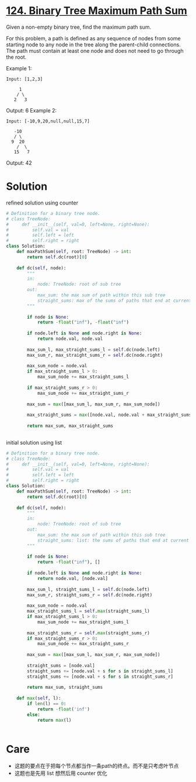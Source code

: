 # [124. Binary Tree Maximum Path Sum](https://leetcode.com/problems/binary-tree-maximum-path-sum/)

Given a non-empty binary tree, find the maximum path sum.

For this problem, a path is defined as any sequence of nodes from some starting node to any node in the tree along the parent-child connections. The path must contain at least one node and does not need to go through the root.

Example 1:

    Input: [1,2,3]

         1
        / \
       2   3

Output: 6
Example 2:

    Input: [-10,9,20,null,null,15,7]

       -10
       / \
      9  20
        /  \
       15   7

Output: 42

# Solution
refined solution using counter

```python
# Definition for a binary tree node.
# class TreeNode:
#     def __init__(self, val=0, left=None, right=None):
#         self.val = val
#         self.left = left
#         self.right = right
class Solution:
    def maxPathSum(self, root: TreeNode) -> int:
        return self.dc(root)[0]
        
    def dc(self, node):
        """
        in:
            node: TreeNode: root of sub tree
        out:
            max_sum: the max sum of path within this sub tree
            straight_sums: max of the sums of paths that end at current node including the root
        """
        
        if node is None:
            return -float("inf"), -float("inf")
            
        if node.left is None and node.right is None:
            return node.val, node.val
        
        max_sum_l, max_straight_sums_l = self.dc(node.left)
        max_sum_r, max_straight_sums_r = self.dc(node.right)
        
        max_sum_node = node.val
        if max_straight_sums_l > 0:
            max_sum_node += max_straight_sums_l
        
        if max_straight_sums_r > 0:
            max_sum_node += max_straight_sums_r
            
        max_sum = max([max_sum_l, max_sum_r, max_sum_node])
        
        max_straight_sums = max([node.val, node.val + max_straight_sums_l, node.val + max_straight_sums_r])
        
        return max_sum, max_straight_sums
        
```

initial solution using list

```python
# Definition for a binary tree node.
# class TreeNode:
#     def __init__(self, val=0, left=None, right=None):
#         self.val = val
#         self.left = left
#         self.right = right
class Solution:
    def maxPathSum(self, root: TreeNode) -> int:
        return self.dc(root)[0]
        
    def dc(self, node):
        """
        in:
            node: TreeNode: root of sub tree
        out:
            max_sum: the max sum of path within this sub tree
            straight_sums: list: the sums of paths that end at current node including the root
        """
        
        if node is None:
            return -float("inf"), []
            
        if node.left is None and node.right is None:
            return node.val, [node.val] 
        
        max_sum_l, straight_sums_l = self.dc(node.left)
        max_sum_r, straight_sums_r = self.dc(node.right)
        
        max_sum_node = node.val
        max_straight_sums_l = self.max(straight_sums_l)
        if max_straight_sums_l > 0:
            max_sum_node += max_straight_sums_l
        
        max_straight_sums_r = self.max(straight_sums_r)
        if max_straight_sums_r > 0:
            max_sum_node += max_straight_sums_r
            
        max_sum = max([max_sum_l, max_sum_r, max_sum_node])
        
        straight_sums = [node.val]
        straight_sums += [node.val + s for s in straight_sums_l]
        straight_sums += [node.val + s for s in straight_sums_r]
        
        return max_sum, straight_sums
    
    def max(self, l):
        if len(l) == 0:
            return -float('inf')
        else:
            return max(l)
        
```
# Care
- 这题的要点在于把每个节点都当作一条path的终点。而不是只考虑叶节点
- 这题也是先用 list 想然后用 counter 优化